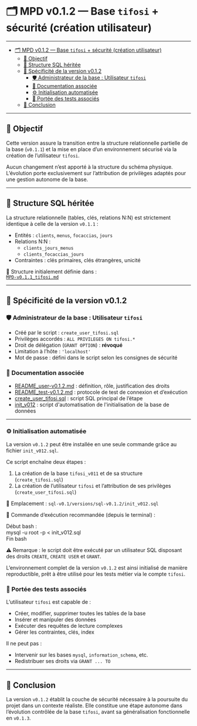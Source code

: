 # 🗂️ MPD v0.1.2 — Base `tifosi` + sécurité (création utilisateur)

---

- [🗂️ MPD v0.1.2 — Base `tifosi` + sécurité (création utilisateur)](#️-mpd-v012--base-tifosi--sécurité-création-utilisateur)
  - [🎯 Objectif](#-objectif)
  - [🧱 Structure SQL héritée](#-structure-sql-héritée)
  - [🔐 Spécificité de la version v0.1.2](#-spécificité-de-la-version-v012)
    - [🛡️ Administrateur de la base : Utilisateur `tifosi`](#️-administrateur-de-la-base--utilisateur-tifosi)
    - [📎 Documentation associée](#-documentation-associée)
    - [⚙️ Initialisation automatisée](#️-initialisation-automatisée)
    - [🧪 Portée des tests associés](#-portée-des-tests-associés)
  - [🧭 Conclusion](#-conclusion)

---

## 🎯 Objectif

Cette version assure la transition entre la structure relationnelle partielle de la base (`v0.1.1`) et la mise en place d’un environnement sécurisé via la création de l’utilisateur `tifosi`.

Aucun changement n’est apporté à la structure du schéma physique. L’évolution porte exclusivement sur l’attribution de privilèges adaptés pour une gestion autonome de la base.

---

## 🧱 Structure SQL héritée

La structure relationnelle (tables, clés, relations N:N) est strictement identique à celle de la version `v0.1.1` :

- Entités : `clients`, `menus`, `focaccias`, `jours`
- Relations N:N :
  - `clients_jours_menus`
  - `clients_focaccias_jours`
- Contraintes : clés primaires, clés étrangères, unicité

📎 Structure initialement définie dans :  
[`MPD-v0.1.1_tifosi.md`](../sql-v0.1.1/MPD-v0.1.1_tifosi.md)

---

## 🔐 Spécificité de la version v0.1.2

### 🛡️ Administrateur de la base : Utilisateur `tifosi`

- Créé par le script : `create_user_tifosi.sql`
- Privilèges accordés : `ALL PRIVILEGES ON tifosi.*`
- Droit de délégation (`GRANT OPTION`) : **révoqué**
- Limitation à l’hôte : `'localhost'`
- Mot de passe : défini dans le script selon les consignes de sécurité

### 📎 Documentation associée

- [README_user-v0.1.2.md](README_user-v0.1.2.md) : définition, rôle, justification des droits
- [README_test-v0.1.2.md](README_test-v0.1.2.md) : protocole de test de connexion et d’exécution
- [create_user_tifosi.sql](create_user_tifosi.sql) : script SQL principal de l’étape
- [init_v012](init_v012.sql) : script d'automatisation de l'initialisation de la base de données

---

### ⚙️ Initialisation automatisée

La version `v0.1.2` peut être installée en une seule commande grâce au fichier `init_v012.sql`.

Ce script enchaîne deux étapes :

1. La création de la base `tifosi_v011` et de sa structure (`create_tifosi.sql`)
2. La création de l’utilisateur `tifosi` et l’attribution de ses privilèges (`create_user_tifosi.sql`)

📁 Emplacement : `sql-v0.1/versions/sql-v0.1.2/init_v012.sql`

📌 Commande d’exécution recommandée (depuis le terminal) :

Début bash :  
mysql -u root -p < init_v012.sql  
Fin bash

⚠️ Remarque : le script doit être exécuté par un utilisateur SQL disposant des droits `CREATE`, `CREATE USER` et `GRANT`.

L’environnement complet de la version `v0.1.2` est ainsi initialisé de manière reproductible, prêt à être utilisé pour les tests métier via le compte `tifosi`.

### 🧪 Portée des tests associés

L’utilisateur `tifosi` est capable de :

- Créer, modifier, supprimer toutes les tables de la base
- Insérer et manipuler des données
- Exécuter des requêtes de lecture complexes
- Gérer les contraintes, clés, index

Il ne peut pas :

- Intervenir sur les bases `mysql`, `information_schema`, etc.
- Redistribuer ses droits via `GRANT ... TO`

---

## 🧭 Conclusion

La version `v0.1.2` établit la couche de sécurité nécessaire à la poursuite du projet dans un contexte réaliste. Elle constitue une étape autonome dans l’évolution contrôlée de la base `tifosi`, avant sa généralisation fonctionnelle en `v0.1.3`.
